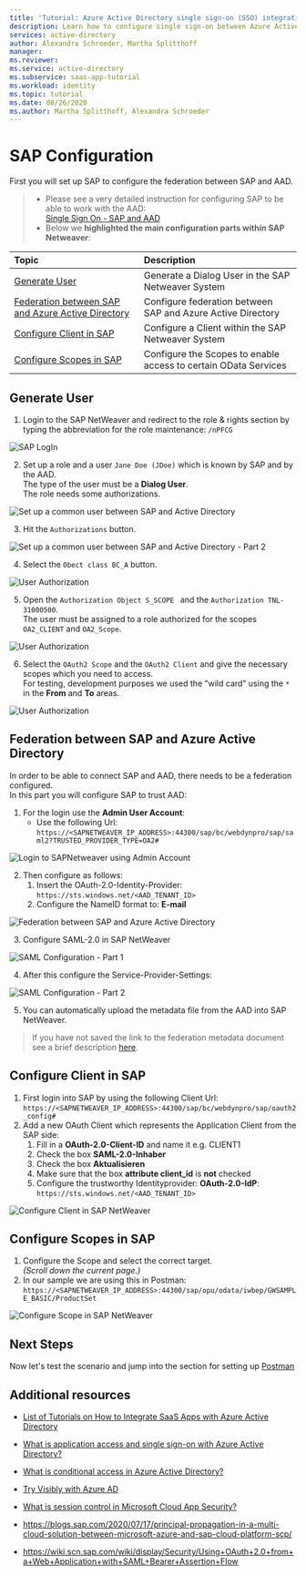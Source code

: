```yaml
---
title: 'Tutorial: Azure Active Directory single sign-on (SSO) integration with SAP | Microsoft Docs'
description: Learn how to configure single sign-on between Azure Active Directory and SAP.
services: active-directory
author: Alexandra Schroeder, Martha Splitthoff
manager:
ms.reviewer: 
ms.service: active-directory
ms.subservice: saas-app-tutorial
ms.workload: identity
ms.topic: tutorial
ms.date: 08/26/2020
ms.author: Martha Splitthoff, Alexandra Schroeder
---
```


# SAP Configuration

First you will set up SAP to configure the federation between SAP and AAD.

> - Please see a very detailed instruction for configuring SAP to be able to work with the AAD: <br> [Single Sign On - SAP and AAD](https://blogs.sap.com/2019/10/17/single-sign-on-for-abap-engine-with-azure-active-directory-using-oauth/) <br>
> - Below we **highlighted the main configuration parts within SAP Netweaver**: <br>

|Topic|Description|
|:-----------|:------------------|
|[Generate User](#generate-user)|Generate a Dialog User in the SAP Netweaver System|
|[Federation between SAP and Azure Active Directory](#federation-between-sap-and-azure-active-directory)|Configure federation between SAP and Azure Active Directory|
|[Configure Client in SAP](#configure-client-in-sap)|Configure a Client within the SAP Netweaver System|
|[Configure Scopes in SAP](#configure-scopes-in-sap)|Configure the Scopes to enable access to certain OData Services|

## Generate User

1. Login to the SAP NetWeaver and redirect to the role & rights section by typing the abbreviation for the role maintenance:
```/nPFCG```

![SAP LogIn](./img/SAPNetweaverLogIn.png)


2. Set up a role and a user ```Jane Doe (JDoe)``` which is known by SAP and by the AAD. <br>
The type of the user must be a **Dialog User**.<br>
The role needs some authorizations.


![Set up a common user between SAP and Active Directory](./img/SAPNetweaverRoleConfiguration.png)


3. Hit the ```Authorizations``` button.


![Set up a common user between SAP and Active Directory - Part 2](./img/SAPNetweaverRoleConfigurationAuthorization1.png)

4. Select the ```Obect class BC_A``` button.

![User Authorization](./img/SAPNetweaverRoleConfigurationAuthorization2.png)


5. Open the ```Authorization Object S_SCOPE ``` and the ```Authorization TNL-31000500```. <br>
The user must be assigned to a role authorized for the scopes ```OA2_CLIENT``` and ```OA2_Scope```. <br>

![User Authorization](./img/SAPNetweaverRoleConfigurationAuthorization3.png)

6. Select the ```OAuth2 Scope``` and the ```OAuth2 Client``` and give the necessary scopes which you need to access. <br>
For testing, development purposes we used the "wild card" using the ```*``` in the **From** and **To** areas.

![User Authorization](./img/SAPNetweaverRoleConfigurationAuthorization4.png)

## Federation between SAP and Azure Active Directory

In order to be able to connect SAP and AAD, there needs to be a federation configured.<br>
In this part you will configure SAP to trust AAD: <br>
1. For the login use the **Admin User Account**: <br>
   - Use the following Url: <br> ```https://<SAPNETWEAVER_IP_ADDRESS>:44300/sap/bc/webdynpro/sap/saml2?TRUSTED_PROVIDER_TYPE=OA2#```

![Login to SAPNetweaver using Admin Account](./img/SAPNetweaverAdminLogIn.png)

2. Then configure as follows:
    1. Insert the OAuth-2.0-Identity-Provider: <br> ``` https://sts.windows.net/<AAD_TENANT_ID> ```
    2. Configure the NameID format to: **E-mail**

![Federation between SAP and Azure Active Directory](./img/SAPNetWeaverTruststellungAAD.png)


3. Configure SAML-2.0 in SAP NetWeaver

![SAML Configuration - Part 1](./img/SAPNetweaverSAMLKonfiguration.png)

4. After this configure the Service-Provider-Settings:

![SAML Configuration - Part 2](./img/SAPNetweaverSAMLConfigurationPart2.png)

5. You can automatically upload the metadata file from the AAD into SAP NetWeaver. <br>
> If you have not saved the link to the federation metadata document see a brief description [here](../AzureActiveDirectoryConfiguration/README.md#Download-the-Federation-metadata-document). 

## Configure Client in SAP

1. First login into SAP by using the following Client Url: ```https://<SAPNETWEAVER_IP_ADDRESS>:44300/sap/bc/webdynpro/sap/oauth2_config#``` <br>
2. Add a new OAuth Client which represents the Application Client from the SAP side:
    1. Fill in a **OAuth-2.0-Client-ID** and name it e.g. CLIENT1
    2. Check the box **SAML-2.0-Inhaber**
    3. Check the box **Aktualisieren**
    4. Make sure that the box **attribute client_id** is **not** checked
    5. Configure the trustworthy Identityprovider: **OAuth-2.0-IdP**: <br>
    ``` https://sts.windows.net/<AAD_TENANT_ID> ```

![Configure Client in SAP NetWeaver](./img/SAPNetweaverClientSetup.png)

## Configure Scopes in SAP

1. Configure the Scope and select the correct target. <br>
*(Scroll down the current page.)* <br>
2. In our sample we are using this in Postman: <br>
```https://<SAPNETWEAVER_IP_ADDRESS>:44300/sap/opu/odata/iwbep/GWSAMPLE_BASIC/ProductSet```

![Configure Scope in SAP NetWeaver](./img/SAPNetweaverScope.png)

## Next Steps

Now let's test the scenario and jump into the section for setting up [Postman](../PostmanSetup/README.md)

## Additional resources

- [ List of Tutorials on How to Integrate SaaS Apps with Azure Active Directory ](https://docs.microsoft.com/azure/active-directory/active-directory-saas-tutorial-list)

- [What is application access and single sign-on with Azure Active Directory? ](https://docs.microsoft.com/azure/active-directory/active-directory-appssoaccess-whatis)

- [What is conditional access in Azure Active Directory?](https://docs.microsoft.com/azure/active-directory/conditional-access/overview)

- [Try Visibly with Azure AD](https://aad.portal.azure.com/)

- [What is session control in Microsoft Cloud App Security?](https://docs.microsoft.com/cloud-app-security/proxy-intro-aad)
- https://blogs.sap.com/2020/07/17/principal-propagation-in-a-multi-cloud-solution-between-microsoft-azure-and-sap-cloud-platform-scp/
- https://wiki.scn.sap.com/wiki/display/Security/Using+OAuth+2.0+from+a+Web+Application+with+SAML+Bearer+Assertion+Flow

